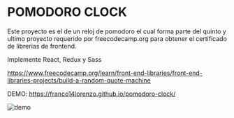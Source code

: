 # POMODORO CLOCK

Este proyecto es el de un reloj de pomodoro el cual forma parte del quinto y ultimo proyecto requerido por freecodecamp.org para obtener el certificado de librerias de frontend.

Implemente React, Redux y Sass

https://www.freecodecamp.org/learn/front-end-libraries/front-end-libraries-projects/build-a-random-quote-machine

DEMO: https://franco14lorenzo.github.io/pomodoro-clock/

![demo](https://i.ibb.co/h76NWs7/pomodoro-clocky.png)
